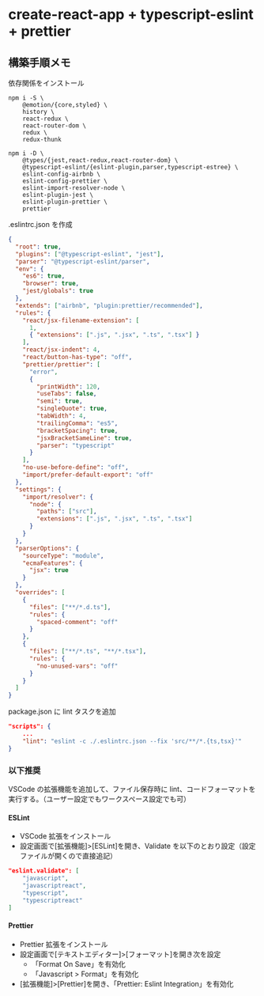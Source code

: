 # create-react-app + typescript-eslint + prettier

## 構築手順メモ

依存関係をインストール

```
npm i -S \
    @emotion/{core,styled} \
    history \
    react-redux \
    react-router-dom \
    redux \
    redux-thunk
```

```
npm i -D \
    @types/{jest,react-redux,react-router-dom} \
    @typescript-eslint/{eslint-plugin,parser,typescript-estree} \
    eslint-config-airbnb \
    eslint-config-prettier \
    eslint-import-resolver-node \
    eslint-plugin-jest \
    eslint-plugin-prettier \
    prettier
```

.eslintrc.json を作成

```json
{
  "root": true,
  "plugins": ["@typescript-eslint", "jest"],
  "parser": "@typescript-eslint/parser",
  "env": {
    "es6": true,
    "browser": true,
    "jest/globals": true
  },
  "extends": ["airbnb", "plugin:prettier/recommended"],
  "rules": {
    "react/jsx-filename-extension": [
      1,
      { "extensions": [".js", ".jsx", ".ts", ".tsx"] }
    ],
    "react/jsx-indent": 4,
    "react/button-has-type": "off",
    "prettier/prettier": [
      "error",
      {
        "printWidth": 120,
        "useTabs": false,
        "semi": true,
        "singleQuote": true,
        "tabWidth": 4,
        "trailingComma": "es5",
        "bracketSpacing": true,
        "jsxBracketSameLine": true,
        "parser": "typescript"
      }
    ],
    "no-use-before-define": "off",
    "import/prefer-default-export": "off"
  },
  "settings": {
    "import/resolver": {
      "node": {
        "paths": ["src"],
        "extensions": [".js", ".jsx", ".ts", ".tsx"]
      }
    }
  },
  "parserOptions": {
    "sourceType": "module",
    "ecmaFeatures": {
      "jsx": true
    }
  },
  "overrides": [
    {
      "files": ["**/*.d.ts"],
      "rules": {
        "spaced-comment": "off"
      }
    },
    {
      "files": ["**/*.ts", "**/*.tsx"],
      "rules": {
        "no-unused-vars": "off"
      }
    }
  ]
}
```

package.json に lint タスクを追加

```json
"scripts": {
    ...
    "lint": "eslint -c ./.eslintrc.json --fix 'src/**/*.{ts,tsx}'"
}
```

### 以下推奨

VSCode の拡張機能を追加して、ファイル保存時に lint、コードフォーマットを実行する。（ユーザー設定でもワークスペース設定でも可）

#### ESLint

- VSCode 拡張をインストール
- 設定画面で[拡張機能]>[ESLint]を開き、Validate を以下のとおり設定（設定ファイルが開くので直接追記）

```json
"eslint.validate": [
    "javascript",
    "javascriptreact",
    "typescript",
    "typescriptreact"
]
```

#### Prettier

- Prettier 拡張をインストール
- 設定画面で[テキストエディター]>[フォーマット]を開き次を設定
  - 「Format On Save」を有効化
  - 「Javascript > Format」を有効化
- [拡張機能]>[Prettier]を開き、「Prettier: Eslint Integration」を有効化
